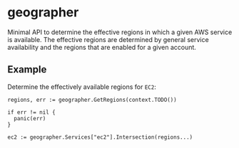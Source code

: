 # geographer

Minimal API to determine the effective regions in which a given AWS service is available. The effective regions are determined by general service availability and the regions that are enabled for a given account.

## Example

Determine the effectively available regions for `EC2`:

```
regions, err := geographer.GetRegions(context.TODO())

if err != nil {
  panic(err)
}

ec2 := geographer.Services["ec2"].Intersection(regions...)
```
